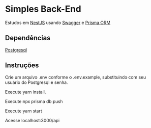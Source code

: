 # Simples Back-End

Estudos em [NestJS](https://docs.nestjs.com/) usando [Swagger](https://swagger.io/) e [Prisma ORM](https://www.prisma.io/)

## Dependências

[Postgresql](https://www.postgresql.org/)


## Instruções

Crie um arquivo .env conforme o .env.example, substituindo com seu usuário do Postgresql e senha.


Execute yarn install.


Execute npx prisma db push


Execute yarn start

Acesse localhost:3000/api